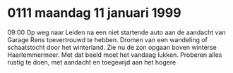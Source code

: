 # 0111 maandag 11 januari 1999
09:00 	Op weg naar Leiden na een niet startende auto aan de aandacht van Garage Rens toevertrouwd te hebben. Dromen van een wandeling of schaatstocht door het winterland. Zie nu de zon opgaan boven winterse Haarlemmermeer. Met dat beeld moet het vandaag lukken. Proberen alles rustig te doen, met aandacht en toegewijd aan het hogere